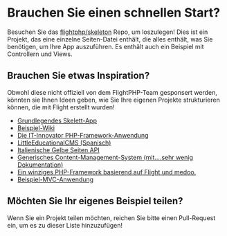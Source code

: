 # Brauchen Sie einen schnellen Start?

Besuchen Sie das [flightphp/skeleton](https://github.com/flightphp/skeleton) Repo, um loszulegen! Dies ist ein Projekt, das eine einzelne Seiten-Datei enthält, die alles enthält, was Sie benötigen, um Ihre App auszuführen. Es enthält auch ein Beispiel mit Controllern und Views.

## Brauchen Sie etwas Inspiration?

Obwohl diese nicht offiziell von dem FlightPHP-Team gesponsert werden, könnten sie Ihnen Ideen geben, wie Sie Ihre eigenen Projekte strukturieren können, die mit Flight erstellt wurden!

- [Grundlegendes Skelett-App](https://github.com/markhughes/flight-skeleton)
- [Beispiel-Wiki](https://github.com/Skayo/FlightWiki)
- [Die IT-Innovator PHP-Framework-Anwendung](https://github.com/itinnovator/myphp-app)
- [LittleEducationalCMS (Spanisch)](https://github.com/casgin/LittleEducationalCMS)
- [Italienische Gelbe Seiten API](https://github.com/chiccomagnus/PGAPI)
- [Generisches Content-Management-System (mit....sehr wenig Dokumentation)](https://github.com/recepuncu/cms)
- [Ein winziges PHP-Framework basierend auf Flight und medoo.](https://github.com/ycrao/tinyme)
- [Beispiel-MVC-Anwendung](https://github.com/paddypei/Flight-MVC)

## Möchten Sie Ihr eigenes Beispiel teilen?

Wenn Sie ein Projekt teilen möchten, reichen Sie bitte einen Pull-Request ein, um es zu dieser Liste hinzuzufügen!